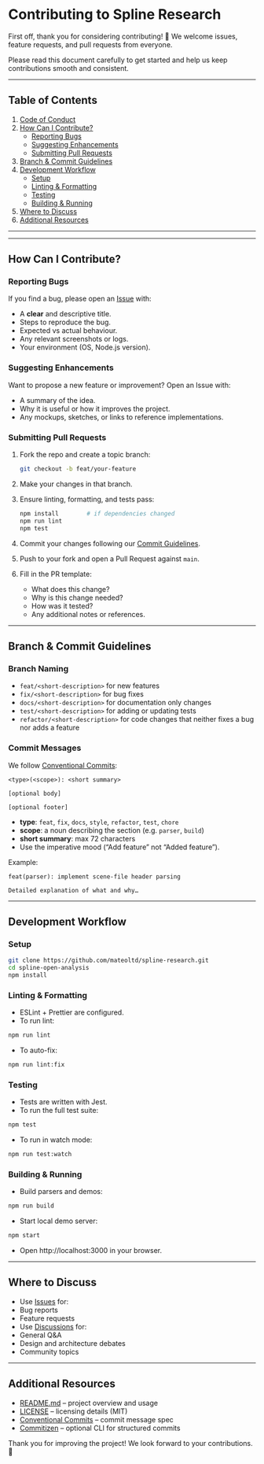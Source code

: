 # Contributing to Spline Research

First off, thank you for considering contributing! 🎉 We welcome issues, feature requests, and pull requests from everyone.

Please read this document carefully to get started and help us keep contributions smooth and consistent.

---

## Table of Contents

1. [Code of Conduct](#code-of-conduct)  
2. [How Can I Contribute?](#how-can-i-contribute)  
   - [Reporting Bugs](#reporting-bugs)  
   - [Suggesting Enhancements](#suggesting-enhancements)  
   - [Submitting Pull Requests](#submitting-pull-requests)  
3. [Branch & Commit Guidelines](#branch--commit-guidelines)  
4. [Development Workflow](#development-workflow)  
   - [Setup](#setup)  
   - [Linting & Formatting](#linting--formatting)  
   - [Testing](#testing)  
   - [Building & Running](#building--running)  
5. [Where to Discuss](#where-to-discuss)  
6. [Additional Resources](#additional-resources)  

---

---

## How Can I Contribute?

### Reporting Bugs

If you find a bug, please open an [Issue](https://github.com/mateoltd/spline-research/issues) with:

-  A **clear** and descriptive title.  
-  Steps to reproduce the bug.  
-  Expected vs actual behaviour.  
-  Any relevant screenshots or logs.  
-  Your environment (OS, Node.js version).

### Suggesting Enhancements

Want to propose a new feature or improvement? Open an Issue with:

-  A summary of the idea.  
-  Why it is useful or how it improves the project.  
-  Any mockups, sketches, or links to reference implementations.

### Submitting Pull Requests

1. Fork the repo and create a topic branch:

   ```bash
   git checkout -b feat/your-feature
   ```

2. Make your changes in that branch.  
3. Ensure linting, formatting, and tests pass:

   ```bash
   npm install        # if dependencies changed
   npm run lint
   npm test
   ```

4. Commit your changes following our [Commit Guidelines](#branch--commit-guidelines).  
5. Push to your fork and open a Pull Request against `main`.  
6. Fill in the PR template:

   - What does this change?  
   - Why is this change needed?  
   - How was it tested?  
   - Any additional notes or references.

---

## Branch & Commit Guidelines

### Branch Naming

-  `feat/<short-description>` for new features  
-  `fix/<short-description>` for bug fixes  
-  `docs/<short-description>` for documentation only changes  
-  `test/<short-description>` for adding or updating tests  
-  `refactor/<short-description>` for code changes that neither fixes a bug nor adds a feature  

### Commit Messages

We follow [Conventional Commits](https://www.conventionalcommits.org/):

```
<type>(<scope>): <short summary>
 
[optional body]

[optional footer]
```

-  **type**: `feat`, `fix`, `docs`, `style`, `refactor`, `test`, `chore`  
-  **scope**: a noun describing the section (e.g. `parser`, `build`)  
-  **short summary**: max 72 characters  
-  Use the imperative mood (“Add feature” not “Added feature”).  

Example:

```
feat(parser): implement scene-file header parsing

Detailed explanation of what and why…
```

---

## Development Workflow

### Setup

```bash
git clone https://github.com/mateoltd/spline-research.git
cd spline-open-analysis
npm install
```

### Linting & Formatting

-  ESLint + Prettier are configured.  
-  To run lint:

  ```bash
  npm run lint
  ```

-  To auto-fix:

  ```bash
  npm run lint:fix
  ```

### Testing

-  Tests are written with Jest.  
-  To run the full test suite:

  ```bash
  npm test
  ```

-  To run in watch mode:

  ```bash
  npm run test:watch
  ```

### Building & Running

-  Build parsers and demos:

  ```bash
  npm run build
  ```

-  Start local demo server:

  ```bash
  npm start
  ```

-  Open http://localhost:3000 in your browser.

---

## Where to Discuss

-  Use [Issues](https://github.com/mateoltd/spline-research/issues) for:  
  - Bug reports  
  - Feature requests  
-  Use [Discussions](https://github.com/mateoltd/spline-research/discussions) for:  
  - General Q&A  
  - Design and architecture debates  
  - Community topics

---

## Additional Resources

-  [README.md](README.md) – project overview and usage  
-  [LICENSE](LICENSE) – licensing details (MIT)  
-  [Conventional Commits](https://www.conventionalcommits.org/) – commit message spec  
-  [Commitizen](https://github.com/commitizen/cz-cli) – optional CLI for structured commits  

Thank you for improving the project! We look forward to your contributions. 🎉
